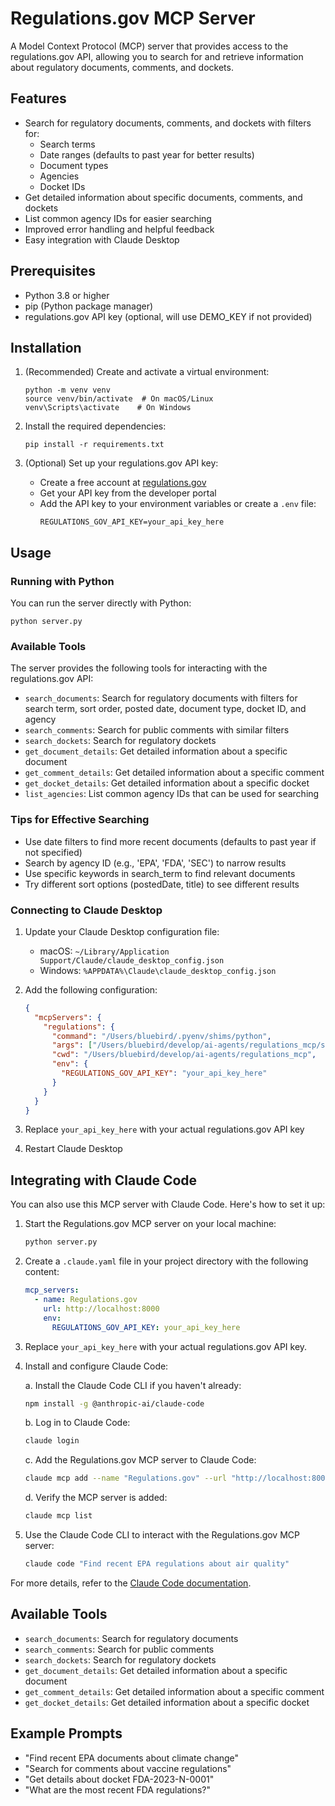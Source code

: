 # Regulations.gov MCP Server

A Model Context Protocol (MCP) server that provides access to the regulations.gov API, allowing you to search for and retrieve information about regulatory documents, comments, and dockets.

## Features

- Search for regulatory documents, comments, and dockets with filters for:
  - Search terms
  - Date ranges (defaults to past year for better results)
  - Document types
  - Agencies
  - Docket IDs
- Get detailed information about specific documents, comments, and dockets
- List common agency IDs for easier searching
- Improved error handling and helpful feedback
- Easy integration with Claude Desktop

## Prerequisites

- Python 3.8 or higher
- pip (Python package manager)
- regulations.gov API key (optional, will use DEMO_KEY if not provided)

## Installation

1. (Recommended) Create and activate a virtual environment:
   ```
   python -m venv venv
   source venv/bin/activate  # On macOS/Linux
   venv\Scripts\activate    # On Windows
   ```

2. Install the required dependencies:
   ```
   pip install -r requirements.txt
   ```

2. (Optional) Set up your regulations.gov API key:
   - Create a free account at [regulations.gov](https://www.regulations.gov/)
   - Get your API key from the developer portal
   - Add the API key to your environment variables or create a `.env` file:
     ```
     REGULATIONS_GOV_API_KEY=your_api_key_here
     ```

## Usage

### Running with Python

You can run the server directly with Python:

```
python server.py
```

### Available Tools

The server provides the following tools for interacting with the regulations.gov API:

- `search_documents`: Search for regulatory documents with filters for search term, sort order, posted date, document type, docket ID, and agency
- `search_comments`: Search for public comments with similar filters
- `search_dockets`: Search for regulatory dockets
- `get_document_details`: Get detailed information about a specific document
- `get_comment_details`: Get detailed information about a specific comment
- `get_docket_details`: Get detailed information about a specific docket
- `list_agencies`: List common agency IDs that can be used for searching

### Tips for Effective Searching

- Use date filters to find more recent documents (defaults to past year if not specified)
- Search by agency ID (e.g., 'EPA', 'FDA', 'SEC') to narrow results
- Use specific keywords in search_term to find relevant documents
- Try different sort options (postedDate, title) to see different results

### Connecting to Claude Desktop

1. Update your Claude Desktop configuration file:
   - macOS: `~/Library/Application Support/Claude/claude_desktop_config.json`
   - Windows: `%APPDATA%\Claude\claude_desktop_config.json`

2. Add the following configuration:
   ```json
   {
     "mcpServers": {
       "regulations": {
         "command": "/Users/bluebird/.pyenv/shims/python",
         "args": ["/Users/bluebird/develop/ai-agents/regulations_mcp/server.py"],
         "cwd": "/Users/bluebird/develop/ai-agents/regulations_mcp",
         "env": {
           "REGULATIONS_GOV_API_KEY": "your_api_key_here"
         }
       }
     }
   }
   ```

3. Replace `your_api_key_here` with your actual regulations.gov API key
4. Restart Claude Desktop

## Integrating with Claude Code

You can also use this MCP server with Claude Code. Here's how to set it up:

1. Start the Regulations.gov MCP server on your local machine:
   ```bash
   python server.py
   ```

2. Create a `.claude.yaml` file in your project directory with the following content:
   ```yaml
   mcp_servers:
     - name: Regulations.gov
       url: http://localhost:8000
       env:
         REGULATIONS_GOV_API_KEY: your_api_key_here
   ```

3. Replace `your_api_key_here` with your actual regulations.gov API key.

4. Install and configure Claude Code:

   a. Install the Claude Code CLI if you haven't already:
   ```bash
   npm install -g @anthropic-ai/claude-code
   ```

   b. Log in to Claude Code:
   ```bash
   claude login
   ```

   c. Add the Regulations.gov MCP server to Claude Code:
   ```bash
   claude mcp add --name "Regulations.gov" --url "http://localhost:8000"
   ```

   d. Verify the MCP server is added:
   ```bash
   claude mcp list
   ```

5. Use the Claude Code CLI to interact with the Regulations.gov MCP server:
   ```bash
   claude code "Find recent EPA regulations about air quality"
   ```

For more details, refer to the [Claude Code documentation](https://docs.anthropic.com/en/docs/agents-and-tools/claude-code/tutorials).

## Available Tools

- `search_documents`: Search for regulatory documents
- `search_comments`: Search for public comments
- `search_dockets`: Search for regulatory dockets
- `get_document_details`: Get detailed information about a specific document
- `get_comment_details`: Get detailed information about a specific comment
- `get_docket_details`: Get detailed information about a specific docket

## Example Prompts

- "Find recent EPA documents about climate change"
- "Search for comments about vaccine regulations"
- "Get details about docket FDA-2023-N-0001"
- "What are the most recent FDA regulations?"
